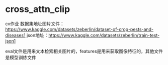 # cross_attn_clip
cv作业
数据集地址图片文件：https://www.kaggle.com/datasets/zeberlin/dataset-of-crop-pests-and-diseases1
json地址：https://www.kaggle.com/datasets/zeberlin/train-test-json1

eval文件是用来文本检索相关图片的，features是用来获取图像特征的，其他文件是模型训练文件
